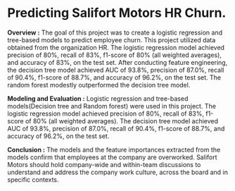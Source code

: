 # Predicting Salifort Motors HR Churn.

**Overview :**
The goal of this project was to create a logistic regression and tree-based models to predict employee churn. This project utilized data obtained from the organization HR. The logistic regression model achieved precision of 80%, recall of 83%, f1-score of 80% (all weighted averages), and accuracy of 83%, on the test set. After conducting feature engineering, the decision tree model achieved AUC of 93.8%, precision of 87.0%, recall of 90.4%, f1-score of 88.7%, and accuracy of 96.2%, on the test set. The random forest modestly outperformed the decision tree model.


**Modeling and Evaluation :**
Logistic regression and tree-based models(Decision tree and Random forest) were used in this project. The logistic regression model achieved precision of 80%, recall of 83%, f1-score of 80% (all weighted averages). The decision tree model achieved AUC of 93.8%, precision of 87.0%, recall of 90.4%, f1-score of 88.7%, and accuracy of 96.2%, on the test set.


**Conclusion :**
The models and the feature importances extracted from the models confirm that employees at the company are overworked. Salifort Motors should hold company-wide and within-team discussions to understand and address the company work culture, across the board and in specific contexts.
